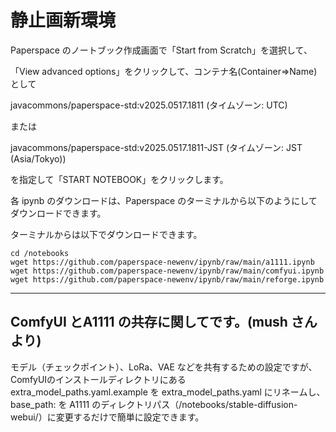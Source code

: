 # 静止画新環境

Paperspace のノートブック作成画面で「Start from Scratch」を選択して、

「View advanced options」をクリックして、コンテナ名(Container⇒Name)として

javacommons/paperspace-std:v2025.0517.1811 (タイムゾーン: UTC)

または

javacommons/paperspace-std:v2025.0517.1811-JST (タイムゾーン: JST (Asia/Tokyo))

を指定して「START NOTEBOOK」をクリックします。

各 ipynb のダウンロードは、Paperspace のターミナルから以下のようにしてダウンロードできます。

ターミナルからは以下でダウンロードできます。

```
cd /notebooks
wget https://github.com/paperspace-newenv/ipynb/raw/main/a1111.ipynb
wget https://github.com/paperspace-newenv/ipynb/raw/main/comfyui.ipynb
wget https://github.com/paperspace-newenv/ipynb/raw/main/reforge.ipynb
```

----

## ComfyUI とA1111 の共存に関してです。(mush さんより)

モデル（チェックポイント）、LoRa、VAE などを共有するための設定ですが、ComfyUIのインストールディレクトリにある extra_model_paths.yaml.example を extra_model_paths.yaml にリネームし、base_path: を A1111 のディレクトリパス（/notebooks/stable-diffusion-webui/）に変更するだけで簡単に設定できます。
